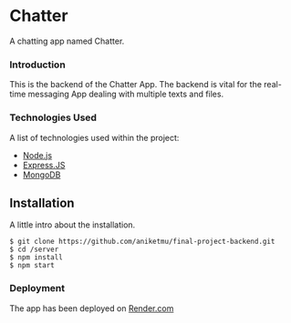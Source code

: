 # Chatter

A chatting app named Chatter.

### Introduction 
This is the backend of the Chatter App. The backend is vital for the real-time messaging App dealing with multiple texts and files.

### Technologies Used

A list of technologies used within the project:
* [Node.js](https://nodejs.org/en)
* [Express.JS](https://expressjs.com/)
* [MongoDB](https://www.mongodb.com/)

## Installation

A little intro about the installation. 
```
$ git clone https://github.com/aniketmu/final-project-backend.git
$ cd /server
$ npm install
$ npm start

````
### Deployment 
The app has been deployed on [Render.com](https://dashboard.render.com/web/srv-cjdlfpoq339s73c0begg/logs)
